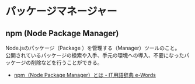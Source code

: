 # パッケージマネージャー

## npm (Node Package Manager)
Node.jsのパッケージ（Package ）を管理する（Manager）ツールのこと。  
公開されているパッケージの検索や入手、手元の環境への導入、不要になったパッケージの削除などを行うことができる。

- [npm（Node Package Manager）とは \- IT用語辞典 e\-Words](https://e-words.jp/w/npm.html)